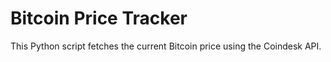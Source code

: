 # Bitcoin Price Tracker

This Python script fetches the current Bitcoin price using the Coindesk API.
